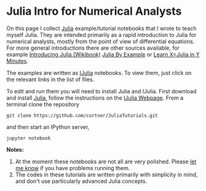 
# Julia Intro for Numerical Analysts

On this page I collect [Julia](http://julialang.org) example/tutorial
notebooks that I wrote to teach myself Julia. They are
intended primarily as a rapid introduction to Julia for
numerical analysts, mostly from the point of view of differential
equations. For more general introductions there are other sources
available, for example [Introducing Julia
(Wikibook)](http://en.wikibooks.org/wiki/Introducing_Julia) [Julia By
Example](http://www.scolvin.com/juliabyexample/) or [Learn X=Julia in
Y Minutes](http://learnxinyminutes.com/docs/julia/).

The examples are written as
[IJulia](https://github.com/JuliaLang/IJulia.jl) notebooks. To view them,
just click on the relevant links in the list of files.

To edit
and run them you will need to install Julia and IJulia. First download
and install [Julia](http://julialang.org/downloads/), follow the
instructions on the [IJulia
Webpage](https://github.com/JuliaLang/IJulia.jl). From a terminal clone the repository
```
git clone https://github.com/cortner/JuliaTutorials.git
```
and then start an IPython server,
```
jupyter notebook
```

**Notes:**
1. At the moment these notebooks are not all are very polished. Please [let me
know](mailto:c.ortner@warwick.ac.uk) if you have problems running
them.
2. The codes in these tutorials are written primarily with simplicity in mind,
and don't use particularly advanced Julia concepts.

